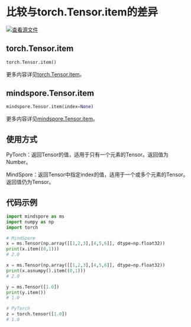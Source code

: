 # 比较与torch.Tensor.item的差异

[![查看源文件](https://mindspore-website.obs.cn-north-4.myhuaweicloud.com/website-images/br_base/resource/_static/logo_source.svg)](https://gitee.com/mindspore/docs/blob/br_base/docs/mindspore/source_zh_cn/note/api_mapping/pytorch_diff/item.md)

## torch.Tensor.item

```python
torch.Tensor.item()
```

更多内容详见[torch.Tensor.item](https://pytorch.org/docs/1.8.1/tensors.html#torch.Tensor.item)。

## mindspore.Tensor.item

```python
mindspore.Tensor.item(index=None)
```

更多内容详见[mindspore.Tensor.item](https://www.mindspore.cn/docs/zh-CN/br_base/api_python/mindspore/Tensor/mindspore.Tensor.item.html#mindspore.Tensor.item)。

## 使用方式

PyTorch：返回Tensor的值，适用于只有一个元素的Tensor。返回值为Number。

MindSpore：返回Tensor中指定index的值，适用于一个或多个元素的Tensor。返回值仍为Tensor。

## 代码示例

```python
import mindspore as ms
import numpy as np
import torch

# MindSpore
x = ms.Tensor(np.array([[1,2,3],[4,5,6]], dtype=np.float32))
print(x.item((0,1)))
# 2.0

x = ms.Tensor(np.array([[1,2,3],[4,5,6]], dtype=np.float32))
print(x.asnumpy().item((0,1)))
# 2.0

y = ms.Tensor([1.0])
print(y.item())
# 1.0

# PyTorch
z = torch.tensor([1.0])
# 1.0
```
